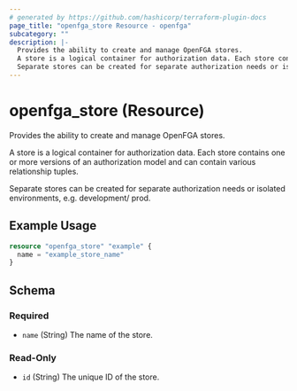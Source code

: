 ```yaml
---
# generated by https://github.com/hashicorp/terraform-plugin-docs
page_title: "openfga_store Resource - openfga"
subcategory: ""
description: |-
  Provides the ability to create and manage OpenFGA stores.
  A store is a logical container for authorization data. Each store contains one or more versions of an authorization model and can contain various relationship tuples.
  Separate stores can be created for separate authorization needs or isolated environments, e.g. development/ prod.
---
```


# openfga_store (Resource)

Provides the ability to create and manage OpenFGA stores.

A store is a logical container for authorization data. Each store contains one or more versions of an authorization model and can contain various relationship tuples.

Separate stores can be created for separate authorization needs or isolated environments, e.g. development/ prod.

## Example Usage

```terraform
resource "openfga_store" "example" {
  name = "example_store_name"
}
```

<!-- schema generated by tfplugindocs -->
## Schema

### Required

- `name` (String) The name of the store.

### Read-Only

- `id` (String) The unique ID of the store.
